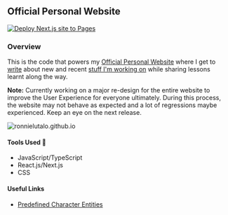 ## Official Personal Website

[![Deploy Next.js site to Pages](https://github.com/RonnieLutalo/ronnielutalo.github.io/actions/workflows/nextjs-deployment.yaml/badge.svg)](https://github.com/RonnieLutalo/ronnielutalo.github.io/actions/workflows/nextjs-deployment.yaml)

### Overview

This is the code that powers my [Official Personal Website](https://ronnielutalo.github.io) where I get to [write](https://ronnielutalo.github.io/blog) about new and recent [stuff I'm working on](https://ronnielutalo.github.io/work) while sharing lessons learnt along the way.

**Note:** Currently working on a major re-design for the entire website to improve the User Experience for everyone ultimately. During this process, the website may not behave as expected and a lot of regressions maybe experienced. Keep an eye on the next release.

![ronnielutalo.github.io](https://ronnielutalo.github.io/images/og.jpg)

#### Tools Used 🚀

- JavaScript/TypeScript
- React.js/Next.js
- CSS

#### Useful Links

- [Predefined Character Entities](http://www.madore.org/~david/computers/unicode/htmlent.html)
